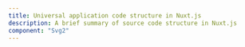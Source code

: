 ```yaml
---
title: Universal application code structure in Nuxt.js
description: A brief summary of source code structure in Nuxt.js
component: "Svg2"
---
```

